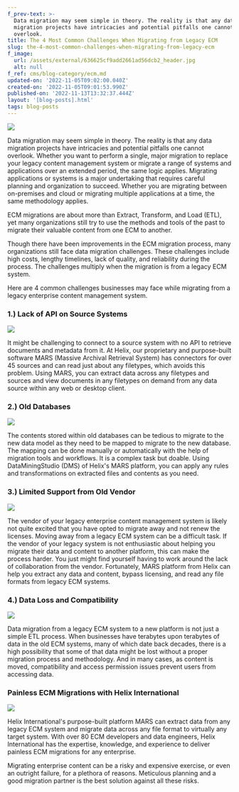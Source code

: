 ```yaml
---
f_prev-text: >-
  Data migration may seem simple in theory. The reality is that any data
  migration projects have intricacies and potential pitfalls one cannot
  overlook. 
title: The 4 Most Common Challenges When Migrating from Legacy ECM
slug: the-4-most-common-challenges-when-migrating-from-legacy-ecm
f_image:
  url: /assets/external/636625cf9add2661ad56dcb2_header.jpg
  alt: null
f_ref: cms/blog-category/ecm.md
updated-on: '2022-11-05T09:02:00.040Z'
created-on: '2022-11-05T09:01:53.990Z'
published-on: '2022-11-13T13:32:37.444Z'
layout: '[blog-posts].html'
tags: blog-posts
---
```


![](/assets/external/636625cf9add2661ad56dcb2_header.jpg)

Data migration may seem simple in theory. The reality is that any data migration projects have intricacies and potential pitfalls one cannot overlook. Whether you want to perform a single, major migration to replace your legacy content management system or migrate a range of systems and applications over an extended period, the same logic applies. Migrating applications or systems is a major undertaking that requires careful planning and organization to succeed. Whether you are migrating between on-premises and cloud or migrating multiple applications at a time, the same methodology applies.

ECM migrations are about more than Extract, Transform, and Load (ETL), yet many organizations still try to use the methods and tools of the past to migrate their valuable content from one ECM to another.

Though there have been improvements in the ECM migration process, many organizations still face data migration challenges. These challenges include high costs, lengthy timelines, lack of quality, and reliability during the process. The challenges multiply when the migration is from a legacy ECM system.

Here are 4 common challenges businesses may face while migrating from a legacy enterprise content management system.

### 1.) Lack of API on Source Systems

![](/assets/external/63662608e0a16fdb2ca918c9_1-in.jpg)

It might be challenging to connect to a source system with no API to retrieve documents and metadata from it. At Helix, our proprietary and purpose-built software MARS (Massive Archival Retrieval System) has connectors for over 45 sources and can read just about any filetypes, which avoids this problem. Using MARS, you can extract data across any filetypes and sources and view documents in any filetypes on demand from any data source within any web or desktop client.

### 2.) Old Databases

![](/assets/external/6366261e05d55522972fc5f3_2-in.jpg)

The contents stored within old databases can be tedious to migrate to the new data model as they need to be mapped to migrate to the new database. The mapping can be done manually or automatically with the help of migration tools and workflows. It is a complex task but doable. Using DataMiningStudio (DMS) of Helix's MARS platform, you can apply any rules and transformations on extracted files and contents as you need.

### 3.) Limited Support from Old Vendor

![](/assets/external/6366264e26b9af3094351f55_3-in.jpg)

The vendor of your legacy enterprise content management system is likely not quite excited that you have opted to migrate away and not renew the licenses. Moving away from a legacy ECM system can be a difficult task. If the vendor of your legacy system is not enthusiastic about helping you migrate their data and content to another platform, this can make the process harder. You just might find yourself having to work around the lack of collaboration from the vendor. Fortunately, MARS platform from Helix can help you extract any data and content, bypass licensing, and read any file formats from legacy ECM systems.

### 4.) Data Loss and Compatibility

![](/assets/external/6366265e5dc3eb494ab8d383_4-in.jpg)

Data migration from a legacy ECM system to a new platform is not just a simple ETL process. When businesses have terabytes upon terabytes of data in the old ECM systems, many of which date back decades, there is a high possibility that some of that data might be lost without a proper migration process and methodology. And in many cases, as content is moved, compatibility and access permission issues prevent users from accessing data.

### Painless ECM Migrations with Helix International

![](/assets/external/63662669bd26231974214a0d_5-in.jpg)

Helix International's purpose-built platform MARS can extract data from any legacy ECM system and migrate data across any file format to virtually any target system. With over 80 ECM developers and data engineers, Helix International has the expertise, knowledge, and experience to deliver painless ECM migrations for any enterprise.

Migrating enterprise content can be a risky and expensive exercise, or even an outright failure, for a plethora of reasons. Meticulous planning and a good migration partner is the best solution against all these risks.

‍

